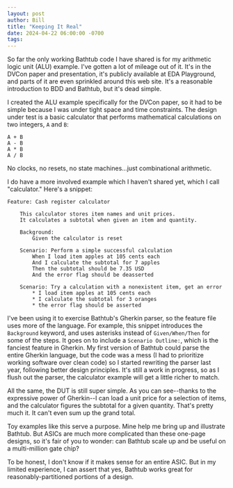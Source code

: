 ```yaml
---
layout: post
author: Bill
title: "Keeping It Real"
date: 2024-04-22 06:00:00 -0700
tags: 
---
```

So far the only working Bathtub code I have shared is for my arithmetic logic unit (ALU) example.
I've gotten a lot of mileage out of it.
It's in the DVCon paper and presentation, it's publicly available at EDA Playground, and parts of it are even sprinkled around this web site.
It's a reasonable introduction to BDD and Bathtub, but it's dead simple.

I created the ALU example specifically for the DVCon paper, so it had to be simple because I was under tight space and time constraints.
The design under test is a basic calculator that performs mathematical calculations on two integers, `A` and `B`:
```
A + B
A - B
A * B
A / B
```
No clocks, no resets, no state machines...just combinational arithmetic.

I do have a more involved example which I haven't shared yet, which I call "calculator."
Here's a snippet:

```gherkin
Feature: Cash register calculator

    This calculator stores item names and unit prices.
    It calculates a subtotal when given an item and quantity.
    
    Background:
        Given the calculator is reset

    Scenario: Perform a simple successful calculation
        When I load item apples at 105 cents each
        And I calculate the subtotal for 7 apples
        Then the subtotal should be 7.35 USD
        And the error flag should be deasserted

    Scenario: Try a calculation with a nonexistent item, get an error
        * I load item apples at 105 cents each
        * I calculate the subtotal for 3 oranges
        * the error flag should be asserted
```
I've been using it to exercise Bathtub's Gherkin parser, so the feature file uses more of the language.
For example, this snippet introduces the `Background` keyword, and uses asterisks instead of `Given/When/Then` for some of the steps.
It goes on to include a `Scenario Outline:`, which is the fanciest feature in Gherkin.
My first version of Bathtub could parse the entire Gherkin language, but the code was a mess (I had to prioritize working software over clean code) so I started rewriting the parser last year, following better design principles.
It's still a work in progress, so as I flush out the parser, the calculator example will get a little richer to match.

All the same, the DUT is still super simple.
As you can see--thanks to the expressive power of Gherkin--I can load a unit price for a selection of items, and the calculator figures the subtotal for a given quantity.
That's pretty much it.
It can't even sum up the grand total.

Toy examples like this serve a purpose.
Mine help me bring up and illustrate Bathtub.
But ASICs are much more complicated than these one-page designs, so it's fair of you to wonder: can Bathtub scale up and be useful on a multi-million gate chip?

To be honest, I don't know if it makes sense for an entire ASIC.
But in my limited experience, I can assert that yes, Bathtub works great for reasonably-partitioned portions of a design.
